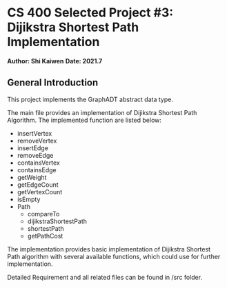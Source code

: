 # CS 400 Selected Project #3: Dijikstra Shortest Path Implementation

**Author: Shi Kaiwen**
**Date: 2021.7**

## General Introduction
This project implements the GraphADT abstract data type. 

The main file provides an implementation of Dijikstra Shortest Path Algorithm. The implemented function are listed below:

- insertVertex
- removeVertex
- insertEdge
- removeEdge
- containsVertex
- containsEdge
- getWeight
- getEdgeCount
- getVertexCount
- isEmpty
- Path
  - compareTo
  - dijikstraShortestPath
  - shortestPath
  - getPathCost

The implementation provides basic implementation of Dijikstra Shortest Path algorithm with several available functions, which could use for further implementation.

Detailed Requirement and all related files can be found in /src folder. 